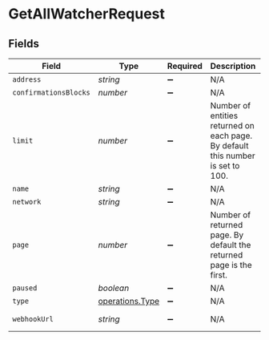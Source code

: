 # GetAllWatcherRequest


## Fields

| Field                                                                           | Type                                                                            | Required                                                                        | Description                                                                     | Example                                                                         |
| ------------------------------------------------------------------------------- | ------------------------------------------------------------------------------- | ------------------------------------------------------------------------------- | ------------------------------------------------------------------------------- | ------------------------------------------------------------------------------- |
| `address`                                                                       | *string*                                                                        | :heavy_minus_sign:                                                              | N/A                                                                             | 0x298e760768c8481780397eE28A127eAd584df4ee                                      |
| `confirmationsBlocks`                                                           | *number*                                                                        | :heavy_minus_sign:                                                              | N/A                                                                             | 0                                                                               |
| `limit`                                                                         | *number*                                                                        | :heavy_minus_sign:                                                              | Number of entities returned on each page. By default this number is set to 100. | 20                                                                              |
| `name`                                                                          | *string*                                                                        | :heavy_minus_sign:                                                              | N/A                                                                             | watcher                                                                         |
| `network`                                                                       | *string*                                                                        | :heavy_minus_sign:                                                              | N/A                                                                             | polygon-mumbai                                                                  |
| `page`                                                                          | *number*                                                                        | :heavy_minus_sign:                                                              | Number of returned page. By default the returned page is the first.             | 0                                                                               |
| `paused`                                                                        | *boolean*                                                                       | :heavy_minus_sign:                                                              | N/A                                                                             | false                                                                           |
| `type`                                                                          | [operations.Type](../../../sdk/models/operations/type.md)                       | :heavy_minus_sign:                                                              | N/A                                                                             | ADDRESS_ACTIVITY                                                                |
| `webhookUrl`                                                                    | *string*                                                                        | :heavy_minus_sign:                                                              | N/A                                                                             | https://webhook.site/db756457-9ca1-4975-9a3d-6257c9e0601e                       |